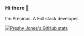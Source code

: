 ### Hi there 👋

I'm Precious. A Full stack developer.

[![Preshy Jones's GitHub stats](https://github-readme-stats.vercel.app/api?username=Preshy-Jones&show_icons=true&theme=cobalt)](https://github.com/Preshy-Jones/github-readme-stats)


<!--
**Preshy-Jones/Preshy-Jones** is a ✨ _special_ ✨ repository because its `README.md` (this file) appears on your GitHub profile.

Here are some ideas to get you started:

- 🔭 I’m currently working on ...
- 🌱 I’m currently learning ...
- 👯 I’m looking to collaborate on ...
- 🤔 I’m looking for help with ...
- 💬 Ask me about ...
- 📫 How to reach me: ...
- 😄 Pronouns: ...
- ⚡ Fun fact: ...
-->
